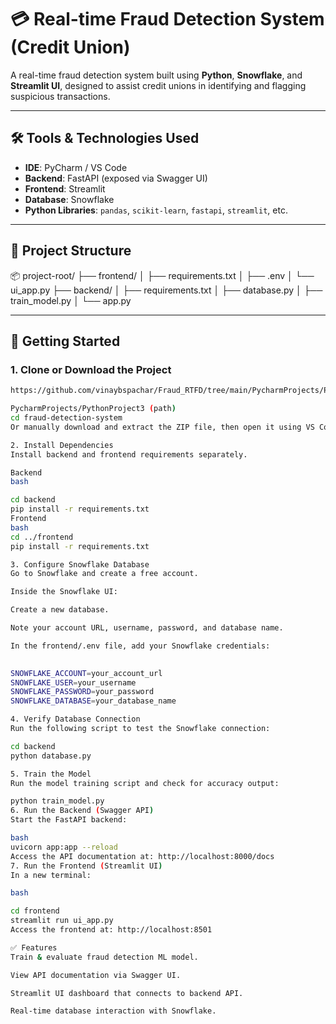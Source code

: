 # 💳 Real-time Fraud Detection System (Credit Union)

A real-time fraud detection system built using **Python**, **Snowflake**, and **Streamlit UI**, designed to assist credit unions in identifying and flagging suspicious transactions.

---

## 🛠️ Tools & Technologies Used

- **IDE**: PyCharm / VS Code  
- **Backend**: FastAPI (exposed via Swagger UI)  
- **Frontend**: Streamlit  
- **Database**: Snowflake  
- **Python Libraries**: `pandas`, `scikit-learn`, `fastapi`, `streamlit`, etc.

---

## 📁 Project Structure

📦 project-root/
├── frontend/
│ ├── requirements.txt
│ ├── .env
│ └── ui_app.py
├── backend/
│ ├── requirements.txt
│ ├── database.py
│ ├── train_model.py
│ └── app.py


---

## 🚀 Getting Started

### 1. Clone or Download the Project

```bash
https://github.com/vinaybspachar/Fraud_RTFD/tree/main/PycharmProjects/PythonProject3

PycharmProjects/PythonProject3 (path)
cd fraud-detection-system
Or manually download and extract the ZIP file, then open it using VS Code or PyCharm.

2. Install Dependencies
Install backend and frontend requirements separately.

Backend
bash

cd backend
pip install -r requirements.txt
Frontend
bash
cd ../frontend
pip install -r requirements.txt

3. Configure Snowflake Database
Go to Snowflake and create a free account.

Inside the Snowflake UI:

Create a new database.

Note your account URL, username, password, and database name.

In the frontend/.env file, add your Snowflake credentials:

 
SNOWFLAKE_ACCOUNT=your_account_url
SNOWFLAKE_USER=your_username
SNOWFLAKE_PASSWORD=your_password
SNOWFLAKE_DATABASE=your_database_name

4. Verify Database Connection
Run the following script to test the Snowflake connection:

cd backend
python database.py

5. Train the Model
Run the model training script and check for accuracy output:

python train_model.py
6. Run the Backend (Swagger API)
Start the FastAPI backend:

bash
uvicorn app:app --reload
Access the API documentation at: http://localhost:8000/docs
7. Run the Frontend (Streamlit UI)
In a new terminal:

bash

cd frontend
streamlit run ui_app.py
Access the frontend at: http://localhost:8501

✅ Features
Train & evaluate fraud detection ML model.

View API documentation via Swagger UI.

Streamlit UI dashboard that connects to backend API.

Real-time database interaction with Snowflake.